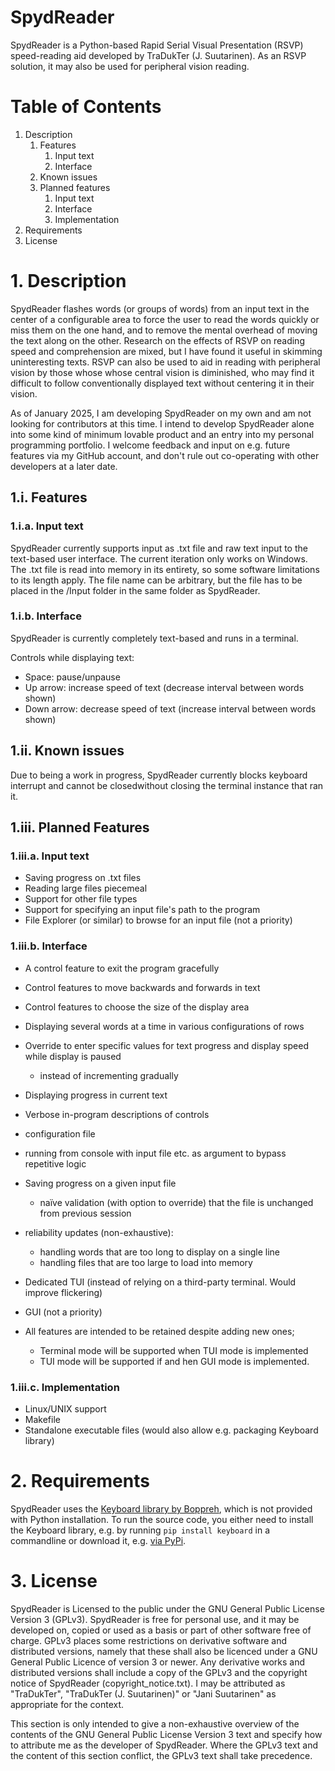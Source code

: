 # SpydReader

SpydReader is a Python-based Rapid Serial Visual Presentation (RSVP) speed-reading aid developed by TraDukTer (J. Suutarinen). As an RSVP solution, it may also be used for peripheral vision reading.

# Table of Contents

1. Description
    1. Features
        1. Input text
        2. Interface
    2. Known issues
    3. Planned features
        1. Input text
        2. Interface
        3. Implementation
2. Requirements
3. License

# 1. Description

SpydReader flashes words (or groups of words) from an input text in the center of a configurable area to force the user to read the words quickly or miss them on the one hand, and to remove the mental overhead of moving the text along on the other. Research on the effects of RSVP on reading speed and comprehension are mixed, but I have found it useful in skimming uninteresting texts. RSVP can also be used to aid in reading with peripheral vision by those whose whose central vision is diminished, who may find it difficult to follow conventionally displayed text without centering it in their vision.

As of January 2025, I am developing SpydReader on my own and am not looking for contributors at this time. I intend to develop SpydReader alone into some kind of minimum lovable product and an entry into my personal programming portfolio. I welcome feedback and input on e.g. future features via my GitHub account, and don't rule out co-operating with other developers at a later date.

## 1.i. Features

### 1.i.a. Input text

SpydReader currently supports input as .txt file and raw text input to the text-based user interface. The current iteration only works on Windows. The .txt file is read into memory in its entirety, so some software limitations to its length apply. The file name can be arbitrary, but the file has to be placed in the /Input folder in the same folder as SpydReader.

### 1.i.b. Interface

SpydReader is currently completely text-based and runs in a terminal. 

Controls while displaying text:
- Space:      pause/unpause
- Up arrow:   increase speed of text (decrease interval between words shown)
- Down arrow: decrease speed of text (increase interval between words shown)

## 1.ii. Known issues

Due to being a work in progress, SpydReader currently blocks keyboard interrupt and cannot be closedwithout closing the terminal instance that ran it.

## 1.iii. Planned Features

### 1.iii.a. Input text

- Saving progress on .txt files
- Reading large files piecemeal
- Support for other file types
- Support for specifying an input file's path to the program
- File Explorer (or similar) to browse for an input file (not a priority)

### 1.iii.b. Interface

- A control feature to exit the program gracefully
- Control features to move backwards and forwards in text
- Control features to choose the size of the display area
- Displaying several words at a time in various configurations of rows
- Override to enter specific values for text progress and display speed while display is paused
    - instead of incrementing gradually
- Displaying progress in current text
- Verbose in-program descriptions of controls

- configuration file
- running from console with input file etc. as argument to bypass repetitive logic
- Saving progress on a given input file
    - naïve validation (with option to override) that the file is unchanged from previous session
- reliability updates (non-exhaustive):
    - handling words that are too long to display on a single line
    - handling files that are too large to load into memory

- Dedicated TUI (instead of relying on a third-party terminal. Would improve flickering)
- GUI (not a priority)

- All features are intended to be retained despite adding new ones;
    - Terminal mode will be supported when TUI mode is implemented
    - TUI mode will be supported if and hen GUI mode is implemented. 

### 1.iii.c. Implementation

- Linux/UNIX support
- Makefile
- Standalone executable files (would also allow e.g. packaging Keyboard library)


# 2. Requirements

SpydReader uses the [Keyboard library by Boppreh](https://github.com/boppreh/keyboard), which is not provided with Python installation. To run the source code, you either need to install the Keyboard library, e.g. by running `pip install keyboard` in a commandline or download it, e.g. [via PyPi](https://pypi.org/project/keyboard/).

# 3. License

SpydReader is Licensed to the public under the GNU General Public License Version 3 (GPLv3). SpydReader is free for personal use, and it may be developed on, copied or used as a basis or part of other software free of charge. GPLv3 places some restrictions on derivative software and distributed versions, namely that these shall also be licenced under a GNU General Public Licence of version 3 or newer. Any derivative works and distributed versions shall include a copy of the GPLv3 and the copyright notice of SpydReader (copyright_notice.txt). I may be attributed as "TraDukTer", "TraDukTer (J. Suutarinen)" or "Jani Suutarinen" as appropriate for the context.

This section is only intended to give a non-exhaustive overview of the contents of the GNU General Public License Version 3 text and specify how to attribute me as the developer of SpydReader. Where the GPLv3 text and the content of this section conflict, the GPLv3 text shall take precedence.